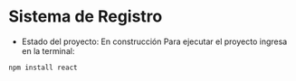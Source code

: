 <h1> Sistema de Registro </h1>

- Estado del proyecto: En construcción
Para ejecutar el proyecto ingresa en la terminal:

```npm install react```
